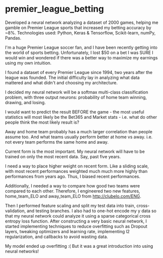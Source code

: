 # premier_league_betting
Developed a neural network analyzing a dataset of 2000 games, helping me gamble on Premier League sports that increased my betting accuracy by ~8%. Technologies used: Python, Keras &amp; Tensorflow, Scikit-learn, numPy, Pandas.

I'm a huge Premier League soccer fan, and I have been recently getting into the world of sports betting. Unfortunately, I lost $50 on a bet I was SURE I would win and wondered if there was a better way to maximize my earnings using my own intuition. 

I found a dataset of every Premier League since 1994, two years after the league was founded. The initial difficulty lay in analyzing what data mattered and what didn't and choosing my architecture.

I decided my neural network will be a softmax multi-class classification problem, with three output neurons: probability of home team winning, drawing, and losing.

I would want to predict the result BEFORE the game - the most useful statistics will most likely be the Bet365 and Market stats - i.e. what do other people think the most likely result is?

Away and home team probably has a much larger correlation than people assume too. And what teams usually perform better at home vs away. i.e. not every team performs the same home and away.

Current form is the most important. My neural network will have to be trained on only the most recent data. Say, past five years.

I need a way to place higher weight on recent form. Like a sliding scale, with most recent performances weighted much much more highly than performances from years ago. Thus, I biased recent performances.

Additionally, I needed a way to compare how good two teams were compared to each other. Therefore, I engineered two new features, home_team_ELO and away_team_ELO from http://clubelo.com/ENG.

Then I performed feature scaling and split my test data into train, cross-validation, and testing branches.
I also had to one-hot encode my y data so that my neural network could analyze it using a sparse categorical cross entropy loss function. 
After constructing a very basic neural network, I started implementing techniques to reduce overfitting such as Dropout layers, tweaking optimizers and learning rate, implementing l2 regularization, and callbacks to avoid wasting data.

My model ended up overfitting :( But it was a great introduction into using neural networks!
